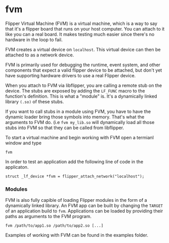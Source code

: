 # fvm

Flipper Virtual Machine (FVM) is a virtual machine, which is a way to say that it's a flipper board that runs on your host computer. You can attach to it like you can a real board. It makes testing much easier since there's no hardware in the loop to fail.

FVM creates a virtual device on `localhost`. This virtual device can then be attached to as a network device.

FVM is primarily used for debugging the runtime, event system, and other components that expect a valid flipper device to be attached, but don't yet have supporting hardware drivers to use a real Flipper device.

When you attach to FVM via libflipper, you are calling a remote stub on the device. The stubs are exposed by adding the `LF_FUNC` macro to the function's definition. This is what a "module" is. It's a dynamically linked library `(.so)` of these stubs.

If you want to call stubs in a module using FVM, you have to have the dynamic loader bring those symbols into memory. That's what the arguments to FVM do. (i.e `fvm my_lib.so` will dynamically load all those stubs into FVM so that they can be called from libflipper.

To start a virtual machine and begin working with FVM open a termianl window and type
```
fvm
```
In order to test an application add the following line of code in the applicaton.
```
struct _lf_device *fvm = flipper_attach_network("localhost");
```

### Modules

FVM is also fully capible of loading Flipper modules in the form of a dynamically linked library. An FVM app can be built by changing the `TARGET` of an application build to `fvm`. Applications can be loaded by providing their paths as arguments to the FVM program.

```
fvm /path/to/app1.so /path/to/app2.so [...]
```
Examples of working with FVM can be found in the examples folder.
